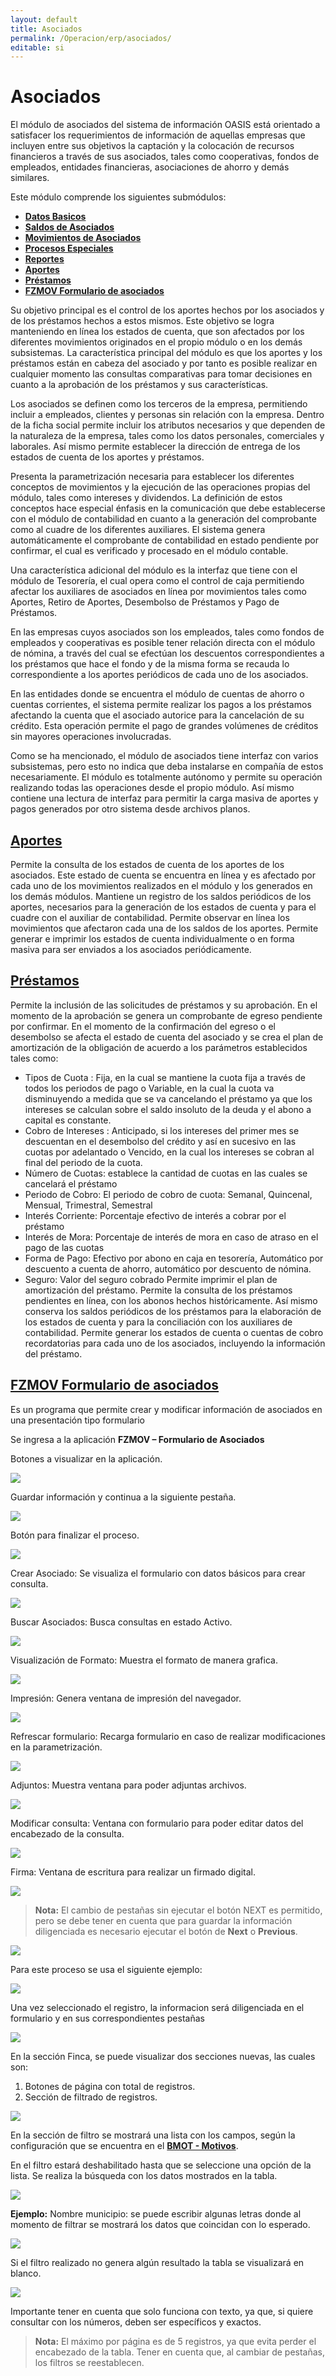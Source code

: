 ```yaml
---
layout: default
title: Asociados
permalink: /Operacion/erp/asociados/
editable: si
---
```


#  Asociados

El módulo de asociados del sistema de información OASIS está orientado a satisfacer los requerimientos de información de aquellas empresas que incluyen entre sus objetivos la captación y la colocación de recursos financieros a través de sus asociados, tales como cooperativas, fondos de empleados, entidades financieras, asociaciones de ahorro y demás similares. 

Este módulo comprende los siguientes submódulos:

* [**Datos Basicos**](http://docs.oasiscom.com/Operacion/erp/asociados/zbasica/)  
* [**Saldos de Asociados**](http://docs.oasiscom.com/Operacion/erp/asociados/zsaldo/)  
* [**Movimientos de Asociados**](http://docs.oasiscom.com/Operacion/erp/asociados/zmovimient/)  
* [**Procesos Especiales**](http://docs.oasiscom.com/Operacion/erp/asociados/zproceso/)  
* [**Reportes**](http://docs.oasiscom.com/Operacion/erp/asociados/zreporte/)  
* [**Aportes**](#aportes)
* [**Préstamos**](#préstamos) 
* [**FZMOV Formulario de asociados**](#fzmov-formulario-de-asociados)

Su objetivo principal es el control de los aportes hechos por los asociados y de los préstamos hechos a estos mismos. Este objetivo se logra manteniendo en línea los estados de cuenta, que son afectados por los diferentes movimientos originados en el propio módulo o en los demás subsistemas. La característica principal del módulo es que los aportes y los préstamos están en cabeza del asociado y por tanto es posible realizar en cualquier momento las consultas comparativas para tomar decisiones en cuanto a la aprobación de los préstamos y sus características. 

Los asociados se definen como los terceros de la empresa, permitiendo incluir a empleados, clientes y personas sin relación con la empresa. Dentro de la ficha social permite incluir los atributos necesarios y que dependen de la naturaleza de la empresa, tales como los datos personales, comerciales y laborales. Así mismo permite establecer la dirección de entrega de los estados de cuenta de los aportes y préstamos.

Presenta la parametrización necesaria para establecer los diferentes conceptos de movimientos y la ejecución de las operaciones propias del módulo, tales como intereses y dividendos. La definición de estos conceptos hace especial énfasis en la comunicación que debe establecerse con el módulo de contabilidad en cuanto a la generación del comprobante como al cuadre de los diferentes auxiliares.
El sistema genera automáticamente el comprobante de contabilidad en estado pendiente por confirmar, el cual es verificado y procesado en el módulo contable.

Una característica adicional del módulo es la interfaz que tiene con el módulo de Tesorería, el cual opera como el control de caja permitiendo afectar los auxiliares de asociados en línea por movimientos tales como Aportes, Retiro de Aportes, Desembolso de Préstamos y Pago de Préstamos.

En las empresas cuyos asociados son los empleados, tales como fondos de empleados y cooperativas es posible tener relación directa con el módulo de nómina, a través del cual se efectúan los descuentos correspondientes a los préstamos que hace el fondo y de la misma forma se recauda lo correspondiente a los aportes periódicos de cada uno de los asociados.

En las entidades donde se encuentra el  módulo de cuentas de ahorro o cuentas corrientes, el sistema permite realizar los pagos a los préstamos afectando la cuenta que el asociado autorice para la cancelación de su crédito. Esta operación permite el pago de grandes volúmenes de créditos sin mayores operaciones involucradas. 

Como se ha mencionado, el módulo de asociados tiene interfaz con varios subsistemas, pero esto no indica que deba instalarse en compañía de estos necesariamente. El módulo es totalmente autónomo y permite su operación realizando todas las operaciones desde el propio módulo. Así mismo contiene una lectura de interfaz para permitir la carga masiva de aportes y pagos generados por otro sistema desde archivos planos.


## [Aportes](#aportes)

Permite la consulta de los estados de cuenta de los aportes de los asociados. Este estado de cuenta se encuentra en línea y es afectado por cada uno de los movimientos realizados en el módulo y los generados en los demás módulos.
Mantiene un registro de los saldos periódicos de los aportes, necesarios para la generación de los estados de cuenta y para el cuadre con el auxiliar de contabilidad. Permite observar en línea los movimientos que afectaron cada una de los saldos de los aportes.
Permite generar e imprimir los estados de cuenta individualmente o en forma masiva para ser enviados a los asociados periódicamente.


## [Préstamos](#préstamos)

Permite la inclusión de las solicitudes de préstamos y su aprobación. En el momento de la aprobación se genera un comprobante de egreso pendiente por confirmar. En el momento de la confirmación del egreso o el desembolso se afecta el estado de cuenta del asociado y se crea el plan de amortización de la obligación de acuerdo a los parámetros establecidos tales como:
-	Tipos de Cuota : Fija, en la cual se mantiene la cuota fija a través de todos los periodos de pago o Variable, en la cual la cuota va disminuyendo a medida que se va cancelando el préstamo ya que los intereses se calculan sobre el saldo insoluto de la deuda y el abono a capital es constante.
-	Cobro de Intereses : Anticipado, si los intereses del primer mes se descuentan en el desembolso del crédito y así en sucesivo en las cuotas por adelantado o Vencido, en la cual los intereses se cobran al final del periodo de la cuota.
-	Número de Cuotas: establece la cantidad de cuotas en las cuales se cancelará el préstamo
-	Periodo de Cobro: El periodo de cobro de cuota: Semanal, Quincenal, Mensual, Trimestral, Semestral
-	Interés Corriente: Porcentaje efectivo de interés a cobrar por el préstamo
-	Interés de Mora: Porcentaje de interés de mora en caso de atraso en el pago de las cuotas
-	Forma de Pago: Efectivo por abono en caja en tesorería, Automático por descuento a cuenta de ahorro, automático por descuento de nómina.
-	Seguro: Valor del seguro cobrado 
Permite imprimir el plan de amortización del préstamo.
Permite la consulta de los préstamos pendientes en línea, con los abonos hechos históricamente. Así mismo conserva los saldos periódicos de los préstamos para la elaboración de los estados de cuenta y para la conciliación con los auxiliares de contabilidad.
Permite generar los estados de cuenta o cuentas de cobro recordatorias para cada uno de los asociados, incluyendo la información del préstamo.

## [**FZMOV Formulario de asociados**](#fzmov-formulario-de-asociados)

Es un programa que permite crear y modificar información de asociados en una presentación tipo formulario  
	 
Se ingresa a la aplicación **FZMOV – Formulario de Asociados**
 
Botones a visualizar en la aplicación.

![](fzmov1.png) 

Guardar información y continua a la siguiente pestaña. 

![](fzmov2.png) 

Botón para finalizar el proceso.

![](fzmov3.png) 

Crear Asociado: Se visualiza el formulario con datos básicos para crear consulta.

![](fzmov4.png) 

Buscar Asociados: Busca consultas en estado Activo.

![](buscar.png) 

Visualización de Formato: Muestra el formato de manera grafica.

![](fzmov5.png) 

Impresión: Genera ventana de impresión del navegador.

![](fzmov6.png) 

Refrescar formulario: Recarga formulario en caso de realizar modificaciones en la parametrización.

![](fzmov7.png) 

Adjuntos: Muestra ventana para poder adjuntas archivos.

![](fzmov8.png) 

Modificar consulta: Ventana con formulario para poder editar datos del encabezado de la consulta.

![](fzmov9.png) 

Firma: Ventana de escritura para realizar un firmado digital.

![](fzmov10.png) 

>**Nota:** El cambio de pestañas sin ejecutar el botón NEXT es permitido, pero se debe tener en cuenta que para guardar la información diligenciada es necesario ejecutar el botón de **Next** o **Previous**.  

![](fzmov11.png)

Para este proceso se usa el siguiente ejemplo:

![](fzmov12.png)

Una vez seleccionado el registro, la informacion será diligenciada en el formulario y en sus correspondientes pestañas

![](fzmov13.png)

En la sección Finca, se puede visualizar dos secciones nuevas, las cuales son: 
1. Botones de página con total de registros.
2. Sección de filtrado de registros. 

![](fzmov14.png)

En la sección de filtro se mostrará una lista con los campos, según la configuración que se encuentra en el  [**BMOT - Motivos**](https://docs.oasiscom.com/Operacion/common/bsistema/bmot).

En el filtro estará deshabilitado hasta que se seleccione una opción de la lista. Se realiza la búsqueda con los datos mostrados en la tabla.

![](fzmov15.png)

**Ejemplo:** Nombre municipio:  se puede escribir algunas letras donde al momento de filtrar se mostrará los datos que coincidan con lo esperado.

![](fzmov16.png)

  Si el filtro realizado no genera algún resultado la tabla se visualizará en blanco.

  ![](fzmov17.png)

  Importante tener en cuenta que solo funciona con texto, ya que, si quiere consultar con los números, deben ser específicos y exactos.

>**Nota:** 	El máximo por página es de 5 registros, ya que evita perder el encabezado de la tabla. 
Tener en cuenta que, al cambiar de pestañas, los filtros se reestablecen. 
